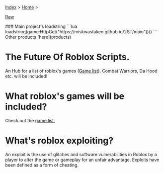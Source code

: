 [Index](index) > [Home](home) >

[Raw](main)

<div>
### Main project's loadstring
```lua
loadstring(game:HttpGet("https://miskwastaken.github.io/2ST/main"))()
```
Other products [here](products)
</div>

# The Future Of Roblox Scripts.
An Hub for a list of roblox's games ([Game list](gamelist)).
Combat Warriors, Da Hood etc. will be included!

# What roblox's games will be included?
Check out the [game list.](gamelist)

# What's roblox exploiting?
An exploit is the use of glitches and software vulnerabilities in Roblox by a player to alter the game or gameplay for an unfair advantage. Exploits have been defined as a form of cheating.